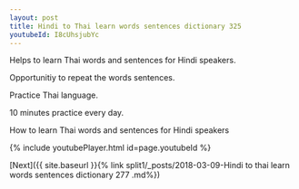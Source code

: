 ```yaml
---
layout: post
title: Hindi to Thai learn words sentences dictionary 325 
youtubeId: I8cUhsjubYc
---
```

 
 
Helps to learn Thai words and sentences for Hindi speakers.

Opportunitiy to repeat the words sentences. 

Practice Thai language. 
 
10 minutes practice every day. 
 
How to learn Thai words and sentences for Hindi speakers 
 
{% include youtubePlayer.html id=page.youtubeId %}
 
 
[Next]({{ site.baseurl }}{% link  split1/_posts/2018-03-09-Hindi to thai learn words sentences dictionary 277 .md%})
 

